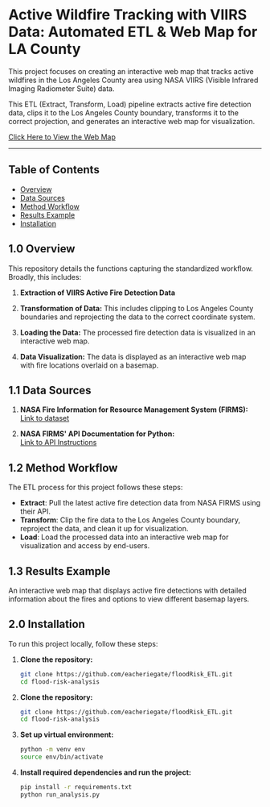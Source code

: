 # Active Wildfire Tracking with VIIRS Data: Automated ETL & Web Map for LA County

This project focuses on creating an interactive web map that tracks active wildfires in the Los Angeles County area using NASA VIIRS (Visible Infrared Imaging Radiometer Suite) data.

This ETL (Extract, Transform, Load) pipeline extracts active fire detection data, clips it to the Los Angeles County boundary, transforms it to the correct projection, and generates an interactive web map for visualization.

[Click Here to View the Web Map](https://viirs-active-fire-map.s3.amazonaws.com/fire_interactive_map.html)

---

## Table of Contents
- [Overview](#10-overview)
- [Data Sources](#11-data-sources)
- [Method Workflow](#12-method-workflow)
- [Results Example](#13-results-example)
- [Installation](#20-installation)

## 1.0 Overview

This repository details the functions capturing the standardized workflow. Broadly, this includes:

1. **Extraction of VIIRS Active Fire Detection Data**
   
2. **Transformation of Data:** This includes clipping to Los Angeles County boundaries and reprojecting the data to the correct coordinate system.

3. **Loading the Data:** The processed fire detection data is visualized in an interactive web map.

4. **Data Visualization:** The data is displayed as an interactive web map with fire locations overlaid on a basemap.

## 1.1 Data Sources

1. **NASA Fire Information for Resource Management System (FIRMS):**  
   [Link to dataset](https://firms.modaps.eosdis.nasa.gov/usfs/)
   
2. **NASA FIRMS' API Documentation for Python:**  
   [Link to API Instructions](https://firms.modaps.eosdis.nasa.gov/content/academy/data_api/firms_api_use.html)

## 1.2 Method Workflow

The ETL process for this project follows these steps:
- **Extract**: Pull the latest active fire detection data from NASA FIRMS using their API.
- **Transform**: Clip the fire data to the Los Angeles County boundary, reproject the data, and clean it up for visualization.
- **Load**: Load the processed data into an interactive web map for visualization and access by end-users.

## 1.3 Results Example

An interactive web map that displays active fire detections with detailed information about the fires and options to view different basemap layers.

## 2.0 Installation

To run this project locally, follow these steps:

1. **Clone the repository:**
   ```bash
   git clone https://github.com/eacheriegate/floodRisk_ETL.git
   cd flood-risk-analysis


1. **Clone the repository:**
   ```bash
   git clone https://github.com/eacheriegate/floodRisk_ETL.git
   cd flood-risk-analysis

2. **Set up virtual environment:**
   ```bash
   python -m venv env
   source env/bin/activate

3. **Install required dependencies and run the project:**
   ```bash
   pip install -r requirements.txt
   python run_analysis.py

